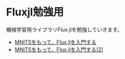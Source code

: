 # Fluxjl勉強用
機械学習用ライブラリFlux.jlを勉強していきます。

- [MNITSをもって、Flux.jlを入門する](https://tsumakoto.github.io/study_fluxjl/begginer/1/index.html)
- [MNITSをもって、Flux.jlを入門する(2)](https://tsumakoto.github.io/study_fluxjl/begginer/2/index.html)
